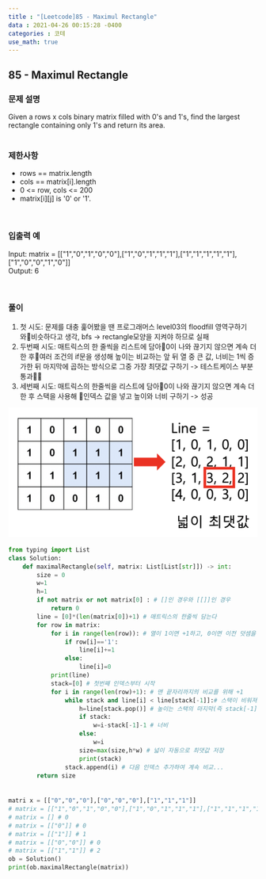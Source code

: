 ```yaml
---
title : "[Leetcode]85 - Maximul Rectangle"
data : 2021-04-26 00:15:28 -0400
categories : 코테
use_math: true
---
```

## 85 - Maximul Rectangle
### 문제 설명
Given a rows x cols binary matrix filled with 0's and 1's, find the largest rectangle containing only 1's and return its area.  
<br>

### 제한사항
- rows == matrix.length
- cols == matrix[i].length
- 0 <= row, cols <= 200
- matrix[i][j] is '0' or '1'.
<br>

### 입출력 예
Input: matrix = [["1","0","1","0","0"],["1","0","1","1","1"],["1","1","1","1","1"],["1","0","0","1","0"]]  
Output: 6  

<br>

### 풀이
1. 첫 시도: 문제를 대충 훑어봤을 땐 프로그래머스 level03의 floodfill 영역구하기와비슷하다고 생각, bfs -> rectangle모양을 지켜야 하므로 실패
2. 두번째 시도: 매트릭스의 한 줄씩을 리스트에 담아0이 나와 끊기지 않으면 계속 더한 후여러 조건의 if문을 생성해 높이는 비교하는 앞 뒤 열 중 큰 값, 너비는 1씩 증가한 뒤 마지막에 곱하는 방식으로 그중 가장 최댓값 구하기 -> 테스트케이스 부분 통과 
3. 세번째 시도: 매트릭스의 한줄씩을 리스트에 담아0이 나와 끊기지 않으면 계속 더한 후 스택을 사용해 인덱스 값을 넣고 높이와 너비 구하기 -> 성공


![png](/assets/images/codingtest/maximalrectangle.png)  

```python
from typing import List
class Solution:
    def maximalRectangle(self, matrix: List[List[str]]) -> int:
        size = 0
        w=1
        h=1
        if not matrix or not matrix[0] : # []인 경우와 [[]]인 경우
            return 0
        line = [0]*(len(matrix[0])+1) # 매트릭스의 한줄씩 담는다
        for row in matrix:
            for i in range(len(row)): # 열이 1이면 +1하고, 0이면 이전 덧셈을 날리고 0으로 초기화
                if row[i]=='1':
                    line[i]+=1
                else:
                    line[i]=0
            print(line)
            stack=[0] # 첫번째 인덱스부터 시작
            for i in range(len(row)+1): # 맨 끝자리까지의 비교를 위해 +1
                while stack and line[i] < line[stack[-1]]:# 스택이 비워져있지 않으면서, 앞의 열보다 뒤의 열의 값이 작을때
                    h=line[stack.pop()] # 높이는 스택의 마지막(즉 stack[-1])이 최대 길이
                    if stack:
                        w=i-stack[-1]-1 # 너비
                    else:
                        w=i
                    size=max(size,h*w) # 넓이 자동으로 최댓값 저장
                    print(stack)
                stack.append(i) # 다음 인덱스 추가하여 계속 비교...
        return size
 

matri x = [["0","0","0"],["0","0","0"],["1","1","1"]]
# matrix = [["1","0","1","0","0"],["1","0","1","1","1"],["1","1","1","1","1"],["1","0","0","1","0"]] # 6
# matrix = [] # 0
# matrix = [["0"]] # 0
# matrix = [["1"]] # 1
# matrix = [["0","0"]] # 0
# matrix = [["1","1"]] # 2
ob = Solution()
print(ob.maximalRectangle(matrix))

```